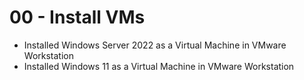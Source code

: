 # 00 - Install VMs

- Installed Windows Server 2022 as a Virtual Machine in VMware Workstation 
- Installed Windows 11 as a Virtual Machine in VMware Workstation 